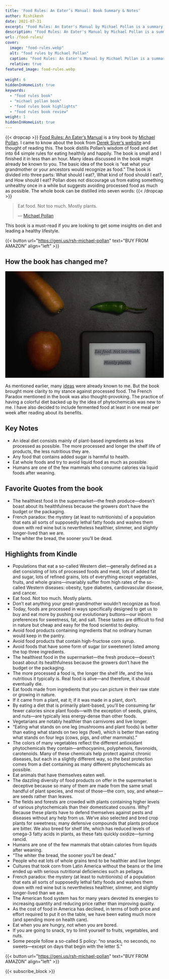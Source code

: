 ```yaml
---
title: 'Food Rules: An Eater’s Manual: Book Summary & Notes'
author: Rishikesh
date: 2021-07-31
excerpt: "Food Rules: An Eater's Manual by Michael Pollan is a summary of concise insights on the ideal food and diet for humans. This article is a summary of the book"
description: "Food Rules: An Eater's Manual by Michael Pollan is a summary of concise insights on the ideal food and diet for humans. This article is a summary of the book"
url: /food-rules/
cover:
  image: "food-rules.webp"
  alt: "food rules by Michael Pollan"
  caption: "Food Rules: An Eater's Manual by Michael Pollan is a summary of concise insights on the ideal food and diet for humans. This article is a summary of the book"
  relative: true
featured_image: food-rules.webp

weight: 6
hiddenInHomeList: true
keywords:
  - "food rules book"
  - "michael pollan book"
  - "food rules book highlights"
  - "food rules book review"
weight: 1
hiddenInHomeList: true
---
```

{{< dropcap >}}
[Food Rules: An Eater’s Manual](https://geni.us/rsh-food-rules) is a tiny book by [Michael Pollan](https://michaelpollan.com/). I came to know about the book from [Derek Siver’s website](https://sive.rs/2do) and thought of reading this. The book distills Pollan’s wisdom of food and diet into 64 simple rules for eating healthily and happily. The book is small and I finished it in less than an hour. Many ideas discussed in the book might already be known to you. The basic idea of the book is “eat what your grandmother or your ancestors would recognize as food.” The book is divided into three parts: What should I eat?, What kind of food should I eat?, and How should I eat? Pollan does not discourage us from eating something unhealthy once in a while but suggests avoiding processed food as much as possible. The whole book can be distilled into seven words:
{{< /dropcap >}}

> Eat food. Not too much. Mostly plants.
>
> — [Michael Pollan](https://geni.us/rsh-michael-pollan)

This book is a must-read if you are looking to get some insights on diet and leading a healthy lifestyle.

{{< button url="https://geni.us/rsh-michael-pollan" text="BUY FROM AMAZON" align="left" >}}

## How the book has changed me?

![Food Rules](food-rules.webp)


As mentioned earlier, many [ideas](https://rishikeshs.com/ideas) were already known to me. But the book brought more clarity to my stance against processed food. The French Paradox mentioned in the book was also thought-provoking. The practice of having a colorful diet backed up by the idea of phytochemicals was new to me. I have also decided to include fermented food at least in one meal per week after reading about its benefits.

## Key Notes

- An ideal diet consists mainly of plant-based ingredients as less processed as possible. The more processed and longer the shelf life of products, the less nutritious they are.
- Any food that contains added sugar is harmful to health.
- Eat whole foods and try to avoid liquid food as much as possible.
- Humans are one of the few mammals who consume calories via liquid foods after weaning.

## Favorite Quotes from the book

- The healthiest food in the supermarket—the fresh produce—doesn’t boast about its healthfulness because the growers don’t have the budget or the packaging.
- French paradox: the mystery (at least to nutritionists) of a population that eats all sorts of supposedly lethal fatty foods and washes them down with red wine but is nevertheless healthier, slimmer, and slightly longer-lived than we are.
- The whiter the bread, the sooner you’ll be dead.

## Highlights from Kindle

- Populations that eat a so-called Western diet—generally defined as a diet consisting of lots of processed foods and meat, lots of added fat and sugar, lots of refined grains, lots of everything except vegetables, fruits, and whole grains—invariably suffer from high rates of the so-called Western diseases: obesity, type diabetes, cardiovascular disease, and cancer.
- Eat food. Not too much. Mostly plants.
- Don’t eat anything your great-grandmother wouldn’t recognize as food.
- Today, foods are processed in ways specifically designed to get us to buy and eat more by pushing our evolutionary buttons—our inborn preferences for sweetness, fat, and salt. These tastes are difficult to find in nature but cheap and easy for the food scientist to deploy.
- Avoid food products containing ingredients that no ordinary human would keep in the pantry.
- Avoid food products that contain high-fructose corn syrup.
- Avoid foods that have some form of sugar (or sweetener) listed among the top three ingredients.
- The healthiest food in the supermarket—the fresh produce—doesn’t boast about its healthfulness because the growers don’t have the budget or the packaging.
- The more processed a food is, the longer the shelf life, and the less nutritious it typically is. Real food is alive—and therefore, it should eventually die.
- Eat foods made from ingredients that you can picture in their raw state or growing in nature.
- If it came from a plant, eat it; if it was made in a plant, don’t.
- By eating a diet that is primarily plant-based, you’ll be consuming far fewer calories since plant foods—with the exception of seeds, grains, and nuts—are typically less energy-dense than other foods.
- Vegetarians are notably healthier than carnivores and live longer.
- “Eating what stands on one leg (mushrooms and plant foods) is better than eating what stands on two legs (fowl), which is better than eating what stands on four legs (cows, pigs, and other mammals).”
- The colors of many vegetables reflect the different antioxidant phytochemicals they contain—anthocyanins, polyphenols, flavonoids, carotenoids. Many of these chemicals help protect against chronic diseases, but each in a slightly different way, so the best protection comes from a diet containing as many different phytochemicals as possible.
- Eat animals that have themselves eaten well.
- The dazzling diversity of food products on offer in the supermarket is deceptive because so many of them are made from the same small handful of plant species, and most of those—the corn, soy, and wheat—are seeds rather than leaves.
- The fields and forests are crowded with plants containing higher levels of various phytochemicals than their domesticated cousins. Why? Because these plants have to defend themselves against pests and diseases without any help from us. We’ve also selected and bred crop plants for sweetness; many defensive compounds that plants produce are bitter. We also breed for shelf life, which has reduced levels of omega-3 fatty acids in plants, as these fats quickly oxidize—turning rancid.
- Humans are one of the few mammals that obtain calories from liquids after weaning.
- “The whiter the bread, the sooner you’ll be dead.”
- People who eat lots of whole grains tend to be healthier and live longer.
- Cultures that took corn from Latin America without the beans or the lime ended up with serious nutritional deficiencies such as pellagra.
- French paradox: the mystery (at least to nutritionists) of a population that eats all sorts of supposedly lethal fatty foods and washes them down with red wine but is nevertheless healthier, slimmer, and slightly longer-lived than we are.
- The American food system has for many years devoted its energies to increasing quantity and reducing price rather than improving quality.
- As the cost of food in America has declined, in terms of both price and effort required to put it on the table, we have been eating much more (and spending more on health care).
- Eat when you are hungry, not when you are bored.
- If you are going to snack, try to limit yourself to fruits, vegetables, and nuts.
- Some people follow a so-called S policy: “no snacks, no seconds, no sweets—except on days that begin with the letter S.”

{{< button url="https://geni.us/rsh-michael-pollan" text="BUY FROM AMAZON" align="left" >}}

{{< subscribe_block >}}
